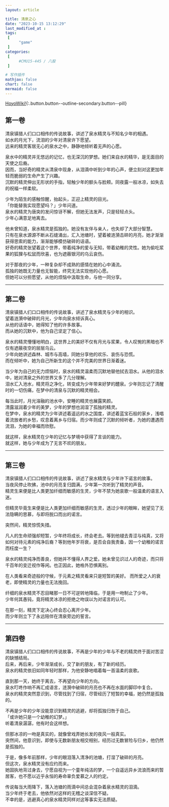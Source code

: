 ```yaml
---
layout: article

title: 清泉之心
date: "2023-10-15 13:12:29"
last_modified_at : 
tags:
 [
      "game"
 ]
categories: 
 [
      #CMU15-445 / 八股
 ]

# 写作插件
mathjax: false
chart: false
mermaid: false
---
```


[<i class="fa-brands fa-wikipedia-w fa-bounce"></i>HoyoWiki!](https://wiki.hoyolab.com/pc/genshin/entry/2323){:.button.button--outline-secondary.button--pill}

## 第一卷

清泉镇猎人们口口相传的传说故事，讲述了泉水精灵与不知名少年的相遇。  
如水的月光下，流泪的少年对清泉许下愿望。    
远来的精灵客居无心的泉水之中，静静地倾听着无声的心愿。    

泉水中的精灵并无悠远的记忆，也无深沉的梦想。她们来自水的精华，是无面目的天使之后裔。  
因而，当好奇的精灵从清泉中现身，从泪滴中听到少年的心声，便立刻对这更加年轻而脆弱的生命产生了兴趣。  
沉默的精灵伸出无形状的手指，轻触少年的额头与脸颊。同夜露一般冰凉，如失去的祝福一样柔软。  

少年为陌生的感触惊醒，抬起头，正迎上精灵的目光。  
「你能替我实现愿望吗？」少年问道。  
泉水的精灵为唐突的发问惊讶不解，但她无法发声，只是轻轻点头。  
少年心满意足地离去。  
 
他未曾知道，泉水精灵是孤独的。她没有友伴与亲人，也失却了大部分智慧。  
只有在泉水源源不断从石缝涌出，汇入池塘时，望着被涟漪击碎的月亮，她才渐渐获得思索的能力，渐渐能够模仿破碎的话语。  
好奇的精灵张望着这个世界，带着纯净的爱与无知，带着幼稚的灵性。她为偷吃浆果的狐狸与松鼠而欣喜，也为遮蔽银河的乌云哀伤。  

对于那夜的少年，一种复杂却不成熟的感情在她的心中涌流。  
孤独的她既无力量也无智能，终究无法实现他的心愿。  
但她可以分担愿望，从他的烦恼中汲取生命，与他一同分享。  

-----


## 第二卷
清泉镇猎人们口口相传的传说故事，讲述了泉水精灵与少年的相识。  
望着涟漪中破碎的月光，少年向泉水倾诉真心。  
从他的话语中，她得知了他的许多故事。  
而从她的沉默中，他为自己坚定了信心。  

泉水的精灵懵懂地明白，这世界上的美好不仅有月光与浆果，令人叹惋的黑暗也不仅有遮蔽夜空的层层乌云。  
少年向她讲述森林、城市与高墙，同她分享他的欢乐、哀伤与恐慌。  
而在倾听中，她为自己所新生的这个并不完美的世界日渐着迷。  

当少年为自己的无力烦恼时，泉水的精灵温柔而沉默地替他拭去泪水。从他的泪水中，她对清泉之外的世界又多了几分理解。   
泪水汇入池水，精灵将之净化，转变成为少年带来好梦的醴泉。少年则忘记了清醒时的一切伤痛，在梦中的清泉与沉默的精灵相会。  

每当此时，月光溶融的池水中，安睡的精灵也展露笑颜。  
清露滋润着少年的美梦，少年的梦想也润湿了孤独的精灵。  
在梦中，泉水的精灵为少年讲述着遥远的水之国度，讲述着蓝宝石般的家乡，浅唱着流放者的乡愁，叹息着离乡与归宿。而少年则成了沉默的倾听者，为她的遭遇而流泪，为她的幸福而欣慰。  

就这样，泉水精灵在少年的记忆与梦境中获得了言谈的能力。  
就这样，她与少年成为了无言不欢的朋友。  

-----


## 第三卷
清泉镇猎人们口口相传的传说故事，讲述了泉水精灵与少年许下诺言的故事。  
当夜风停止吹拂，池中的月亮复归圆满，少年第一次听到了精灵的声音。  
精灵生来便是比人类更加纤细而敏感的生灵，少年不禁为她哀歌一般温柔的语言入迷。  

但精灵毕竟生来便是比人类更加纤细而敏感的生灵，透过少年的眼眸，她望见了无法隐瞒的思慕，与即将脱口而出的诺言。

突然间，精灵惊慌失措。

凡人的生命顽强却短暂，少年终将成长，终会老去。等到他褪去青涩与纯真，又将如何对待元素的纯净后裔？等到他年岁将衰，是否会自我责备，因一个幼稚的诺言而枉度一生？

泉水的精灵纯净而善良，但她并不懂得人界之爱。她未曾见识过人的奇迹，而只将千百年的变迁视作等闲。也正因此，她格外恐惧离别。

在人类看来奇迹般的守候，于元素之精灵看来只是短暂的美好。
而所爱之人的衰老，即使精灵的力量也无法挽回。

纤细的泉水精灵不忍目睹那一日不可逆转地降临，于是用一吻制止了少年。  
少年何其愚钝，竟将精灵冰凉的拒绝之吻误以为对诺言的认可。  

在那一刻，精灵下定决心终会忍心离开少年。  
而少年则立下了永远陪伴在清泉旁边的誓言。  

-----


## 第四卷
清泉镇猎人们口口相传的传说故事，不再是少年的少年与不老的精灵终于面对苦涩的缺憾结局。  
后来，再后来，少年渐渐成长，交了新的朋友，有了新的经历。  
泉水的精灵依旧如同年轻时那样，为他安静地唱着每一首温柔的哀歌。  

直到那一天，她终于离去，不再望向少年的方向。  
泉水叮咚作响不再汇成语言，涟漪中破碎的月亮也不再在水面的脚印中复合。  
泉水的精灵突然意识到，尽管找到了归宿，尽管经历了短暂的幸福，她仍然是孤独的。  

不再是少年的少年没能意识到精灵的逃避，却将孤独归咎于自己。  
「或许她只是一个幼稚的幻梦。」  
听着清泉潺潺，他有时会这样想。  

但那冰凉的一吻是真实的，就像曾戏弄她长发的夜风一般真实。  
突然间，他意识到，即使与无数新朋友相交相别，经历过无数冒险与归乡，他仍然是孤独的。  

于是，像多年前那样，少年的眼泪落入清净的池塘，打湿了破碎的月亮。  
但这次，泉水精灵没有应约而来。  
她固执地背过身去，宁愿自视为一个童年纯洁的梦，一个自遥远异乡流浪而来的暂居客，也不愿以近乎永恒的寿命辜负爱慕之人的约定。  

传说每当大雨降下，落入池塘的雨滴中间总会混杂着泉水精灵的泪滴。  
当少年终于老去，他依然对这样的无稽之谈深信不疑。  
不幸的是，逃避真心的泉水精灵同样对这等事实无法质疑。  